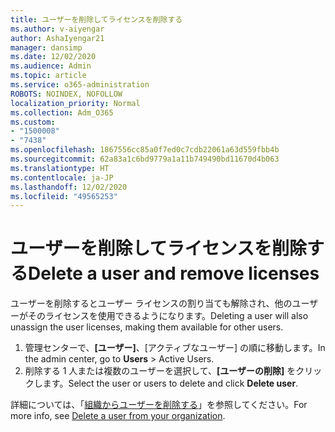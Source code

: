 ```yaml
---
title: ユーザーを削除してライセンスを削除する
ms.author: v-aiyengar
author: AshaIyengar21
manager: dansimp
ms.date: 12/02/2020
ms.audience: Admin
ms.topic: article
ms.service: o365-administration
ROBOTS: NOINDEX, NOFOLLOW
localization_priority: Normal
ms.collection: Adm_O365
ms.custom:
- "1500008"
- "7438"
ms.openlocfilehash: 1867556cc85a0f7ed0c7cdb22061a63d559fbb4b
ms.sourcegitcommit: 62a83a1c6bd9779a1a11b749490bd11670d4b063
ms.translationtype: HT
ms.contentlocale: ja-JP
ms.lasthandoff: 12/02/2020
ms.locfileid: "49565253"
---
```

# <a name="delete-a-user-and-remove-licenses"></a><span data-ttu-id="240a7-102">ユーザーを削除してライセンスを削除する</span><span class="sxs-lookup"><span data-stu-id="240a7-102">Delete a user and remove licenses</span></span>

<span data-ttu-id="240a7-103">ユーザーを削除するとユーザー ライセンスの割り当ても解除され、他のユーザーがそのライセンスを使用できるようになります。</span><span class="sxs-lookup"><span data-stu-id="240a7-103">Deleting a user will also unassign the user licenses, making them available for other users.</span></span> 
1. <span data-ttu-id="240a7-104">管理センターで、**[ユーザー]**、[アクティブなユーザー] の順に移動します。</span><span class="sxs-lookup"><span data-stu-id="240a7-104">In the admin center, go to **Users** > Active Users.</span></span>
1. <span data-ttu-id="240a7-105">削除する 1 人または複数のユーザーを選択して、**[ユーザーの削除]** をクリックします。</span><span class="sxs-lookup"><span data-stu-id="240a7-105">Select the user or users to delete and click **Delete user**.</span></span>

<span data-ttu-id="240a7-106">詳細については、「[組織からユーザーを削除する](https://docs.microsoft.com/microsoft-365/admin/add-users/delete-a-user)」を参照してください。</span><span class="sxs-lookup"><span data-stu-id="240a7-106">For more info, see [Delete a user from your organization](https://docs.microsoft.com/microsoft-365/admin/add-users/delete-a-user).</span></span> 